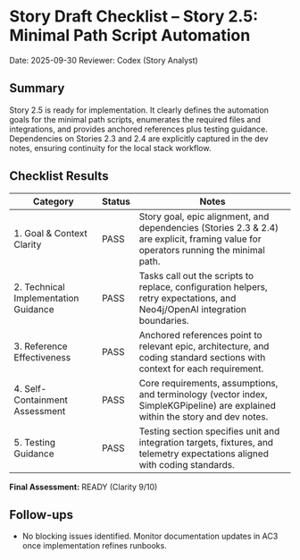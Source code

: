 # Story Draft Checklist – Story 2.5: Minimal Path Script Automation

Date: 2025-09-30
Reviewer: Codex (Story Analyst)

## Summary
Story 2.5 is ready for implementation. It clearly defines the automation goals for the minimal path scripts, enumerates the required files and integrations, and provides anchored references plus testing guidance. Dependencies on Stories 2.3 and 2.4 are explicitly captured in the dev notes, ensuring continuity for the local stack workflow.

## Checklist Results
| Category                             | Status | Notes |
| ------------------------------------ | ------ | ----- |
| 1. Goal & Context Clarity            | PASS   | Story goal, epic alignment, and dependencies (Stories 2.3 & 2.4) are explicit, framing value for operators running the minimal path. |
| 2. Technical Implementation Guidance | PASS   | Tasks call out the scripts to replace, configuration helpers, retry expectations, and Neo4j/OpenAI integration boundaries. |
| 3. Reference Effectiveness           | PASS   | Anchored references point to relevant epic, architecture, and coding standard sections with context for each requirement. |
| 4. Self-Containment Assessment       | PASS   | Core requirements, assumptions, and terminology (vector index, SimpleKGPipeline) are explained within the story and dev notes. |
| 5. Testing Guidance                  | PASS   | Testing section specifies unit and integration targets, fixtures, and telemetry expectations aligned with coding standards. |

**Final Assessment:** READY (Clarity 9/10)

## Follow-ups
- No blocking issues identified. Monitor documentation updates in AC3 once implementation refines runbooks.

